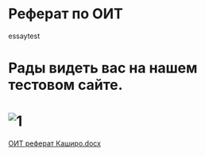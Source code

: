 # Реферат по ОИТ
essaytest
# Рады видеть вас на нашем тестовом сайте.
# ![1](https://github.com/studentPSUman/essay/assets/154459174/f120877e-a895-4d2c-b6f9-268912c040ef)
[ОИТ реферат Каширо.docx](https://github.com/studentPSUman/essay/files/13730746/default.docx)
